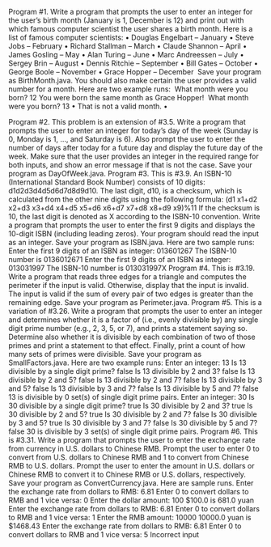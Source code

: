 Program #1. Write a program that prompts the user to enter an integer for the user’s birth month (January is 1, December is 12) and print out with which famous computer scientist the user shares a birth month. Here is a list of famous computer scientists:
•	Douglas Engelbart – January 
•	Steve Jobs – February 
•	Richard Stallman – March 
•	Claude Shannon – April 
•	James Gosling – May 
•	Alan Turing – June 
•	Marc Andreessen – July 
•	Sergey Brin – August 
•	Dennis Ritchie – September 
•	Bill Gates – October 
•	George Boole – November 
•	Grace Hopper – December  Save your program as BirthMonth.java. You should also make certain the user provides a valid number for a month. Here are two example runs:  What month were you born? 12 You were born the same month as Grace Hopper!  What month were you born? 13
•	That is not a valid month.
•	
 
Program #2. This problem is an extension of #3.5. Write a program that prompts the user to enter an integer for today’s day of the week (Sunday is 0, Monday is 1, ..., and Saturday is 6). Also prompt the user to enter the number of days after today for a future day and display the future day of the week. Make sure that the user provides an integer in the required range for both inputs, and show an error message if that is not the case. Save your program as DayOfWeek.java.
Program #3. This is #3.9. An ISBN-10 (International Standard Book Number) consists of 10 digits: d1d2d3d4d5d6d7d8d9d10. The last digit, d10, is a checksum, which is calculated from the other nine digits using the following formula:
(d1 x1+d2 x2+d3 x3+d4 x4+d5 x5+d6 x6+d7 x7+d8 x8+d9 x9)%11
If the checksum is 10, the last digit is denoted as X according to the ISBN-10 convention. Write a program that prompts the user to enter the first 9 digits and displays the 10-digit ISBN (including leading zeros). Your program should read the input as an integer. Save your program as ISBN.java. Here are two sample runs:
Enter the first 9 digits of an ISBN as integer: 013601267 The ISBN-10 number is 0136012671
Enter the first 9 digits of an ISBN as integer: 013031997 The ISBN-10 number is 013031997X
Program #4. This is #3.19. Write a program that reads three edges for a triangle and computes the perimeter if the input is valid. Otherwise, display that the input is invalid. The input is valid if the sum of every pair of two edges is greater than the remaining edge. Save your program as Perimeter.java.
Program #5. This is a variation of #3.26. Write a program that prompts the user to enter an integer and determines whether it is a factor of (i.e., evenly divisible by) any single digit prime number (e.g., 2, 3, 5, or 7), and prints a statement saying so. Determine also whether it is divisible by each combination of two of those primes and print a statement to that effect. Finally, print a count of how many sets of primes were divisible. Save your program as SmallFactors.java. Here are two example runs:
Enter an integer: 13 Is 13 divisible by a single digit prime? false
Is 13 divisible by 2 and 3?  false
Is 13 divisible by 2 and 5?  false
Is 13 divisible by 2 and 7?  false
Is 13 divisible by 3 and 5?  false
Is 13 divisible by 3 and 7?  false
Is 13 divisible by 5 and 7?  false
13 is divisible by 0 set(s) of single digit prime pairs.
Enter an integer: 30 Is 30 divisible by a single digit prime? true Is 30 divisible by 2 and 3? true Is 30 divisible by 2 and 5? true Is 30 divisible by 2 and 7? false Is 30 divisible by 3 and 5? true Is 30 divisible by 3 and 7? false Is 30 divisible by 5 and 7? false 30 is divisible by 3 set(s) of single digit prime pairs.
Program #6. This is #3.31. Write a program that prompts the user to enter the exchange rate from currency in U.S. dollars to Chinese RMB. Prompt the user to enter 0 to convert from U.S. dollars to Chinese RMB and 1 to convert from Chinese RMB to U.S. dollars. Prompt the user to enter the amount in U.S. dollars or Chinese RMB to convert it to Chinese RMB or U.S. dollars, respectively. Save your program as ConvertCurrency.java. Here are sample runs.
Enter the exchange rate from dollars to RMB: 6.81 Enter 0 to convert dollars to RMB and 1 vice versa: 0 Enter the dollar amount: 100 $100.0 is 681.0 yuan
Enter the exchange rate from dollars to RMB: 6.81 Enter 0 to convert dollars to RMB and 1 vice versa: 1 Enter the RMB amount: 10000 10000.0 yuan is $1468.43
Enter the exchange rate from dollars to RMB: 6.81 Enter 0 to convert dollars to RMB and 1 vice versa: 5 Incorrect input
